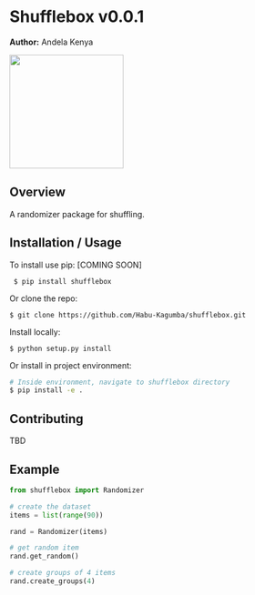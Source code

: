 Shufflebox v0.0.1
===============================

**Author:** Andela Kenya

<img src="https://andela.com/wp-content/uploads/2016/01/Andela-logo-landscape-blue-400px.png" alt="" width="200">

Overview
--------

A randomizer package for shuffling.

Installation / Usage
--------------------

To install use pip: [COMING SOON]

     $ pip install shufflebox


Or clone the repo:

    $ git clone https://github.com/Habu-Kagumba/shufflebox.git

Install locally:

    $ python setup.py install

Or install in project environment:

```sh
# Inside environment, navigate to shufflebox directory
$ pip install -e .
```

Contributing
------------

TBD

Example
-------

```python
from shufflebox import Randomizer

# create the dataset
items = list(range(90))

rand = Randomizer(items)

# get random item
rand.get_random()

# create groups of 4 items
rand.create_groups(4)
```